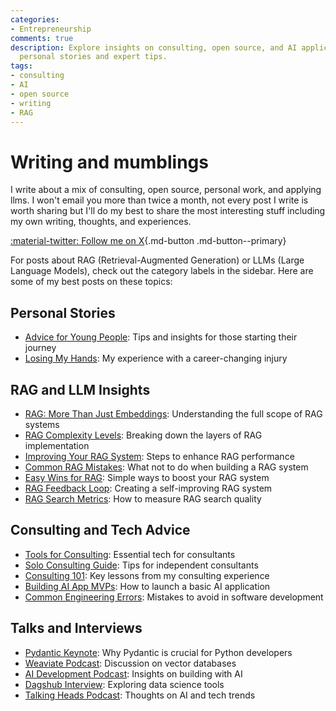 ```yaml
---
categories:
- Entrepreneurship
comments: true
description: Explore insights on consulting, open source, and AI applications through
  personal stories and expert tips.
tags:
- consulting
- AI
- open source
- writing
- RAG
---
```


# Writing and mumblings

I write about a mix of consulting, open source, personal work, and applying llms. I won't email you more than twice a month, not every post I write is worth sharing but I'll do my best to share the most interesting stuff including my own writing, thoughts, and experiences.

[:material-twitter: Follow me on X](https://x.com/jxnlco){.md-button .md-button--primary}

For posts about RAG (Retrieval-Augmented Generation) or LLMs (Large Language Models), check out the category labels in the sidebar. Here are some of my best posts on these topics:

## Personal Stories

- [Advice for Young People](./posts/advice.md): Tips and insights for those starting their journey
- [Losing My Hands](./posts/hands-part-1.md): My experience with a career-changing injury

## RAG and LLM Insights

- [RAG: More Than Just Embeddings](./posts/rag.md): Understanding the full scope of RAG systems
- [RAG Complexity Levels](./posts/rag-levels-of-rag.md): Breaking down the layers of RAG implementation
- [Improving Your RAG System](./posts/rag-improving-rag.md): Steps to enhance RAG performance
- [Common RAG Mistakes](./posts/rag-inverted.md): What not to do when building a RAG system
- [Easy Wins for RAG](./posts/rag-low-hanging-fruit.md): Simple ways to boost your RAG system
- [RAG Feedback Loop](./posts/rag-flywheel.md): Creating a self-improving RAG system
- [RAG Search Metrics](./posts/rag-lgtmk.md): How to measure RAG search quality

## Consulting and Tech Advice

- [Tools for Consulting](./posts/consulting-stack.md): Essential tech for consultants
- [Solo Consulting Guide](./posts/consulting-indie.md): Tips for independent consultants
- [Consulting 101](./posts/consulting-everything-i-know.md): Key lessons from my consulting experience
- [Building AI App MVPs](./posts/mvp.md): How to launch a basic AI application
- [Common Engineering Errors](./posts/stochastic-software.md): Mistakes to avoid in software development

## Talks and Interviews

- [Pydantic Keynote](https://www.youtube.com/watch?v=yj-wSRJwrrc&): Why Pydantic is crucial for Python developers
- [Weaviate Podcast](https://www.youtube.com/watch?v=higlHgYDc5E): Discussion on vector databases
- [AI Development Podcast](https://www.youtube.com/watch?v=RuLTElrphnk): Insights on building with AI
- [Dagshub Interview](https://www.youtube.com/watch?v=rDP44EVpHTA): Exploring data science tools
- [Talking Heads Podcast](https://www.youtube.com/watch?v=5-5jf3_mvBg): Thoughts on AI and tech trends
